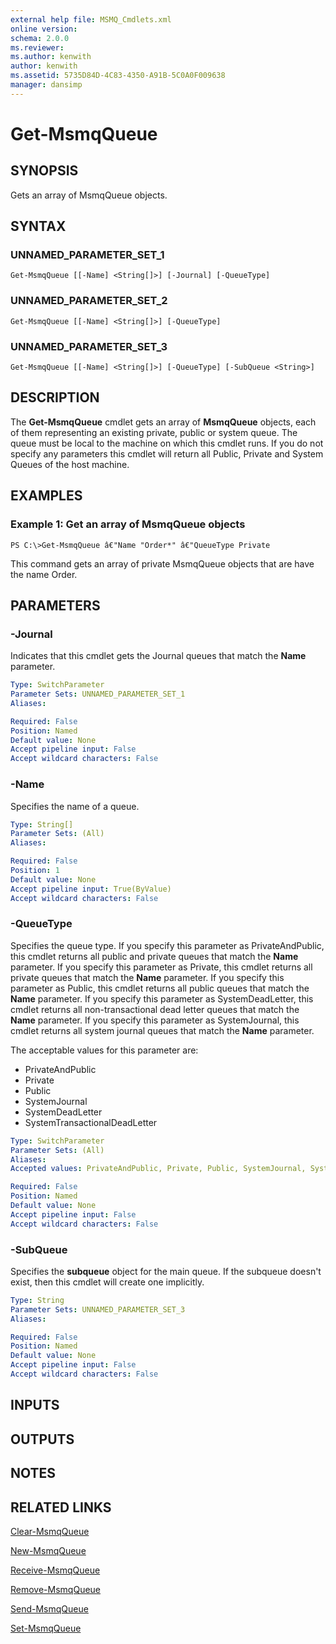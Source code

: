 ```yaml
---
external help file: MSMQ_Cmdlets.xml
online version: 
schema: 2.0.0
ms.reviewer:
ms.author: kenwith
author: kenwith
ms.assetid: 5735D84D-4C83-4350-A91B-5C0A0F009638
manager: dansimp
---
```


# Get-MsmqQueue

## SYNOPSIS
Gets an array of MsmqQueue objects.

## SYNTAX

### UNNAMED_PARAMETER_SET_1
```
Get-MsmqQueue [[-Name] <String[]>] [-Journal] [-QueueType]
```

### UNNAMED_PARAMETER_SET_2
```
Get-MsmqQueue [[-Name] <String[]>] [-QueueType]
```

### UNNAMED_PARAMETER_SET_3
```
Get-MsmqQueue [[-Name] <String[]>] [-QueueType] [-SubQueue <String>]
```

## DESCRIPTION
The **Get-MsmqQueue** cmdlet gets an array of **MsmqQueue** objects, each of them representing an existing private, public or system queue.
The queue must be local to the machine on which this cmdlet runs.
If you do not specify any parameters this cmdlet will return all Public, Private and System Queues of the host machine.

## EXAMPLES

### Example 1: Get an array of MsmqQueue objects
```
PS C:\>Get-MsmqQueue â€"Name "Order*" â€"QueueType Private
```

This command gets an array of private MsmqQueue objects that are have the name Order.

## PARAMETERS

### -Journal
Indicates that this cmdlet gets the Journal queues that match the **Name** parameter.

```yaml
Type: SwitchParameter
Parameter Sets: UNNAMED_PARAMETER_SET_1
Aliases: 

Required: False
Position: Named
Default value: None
Accept pipeline input: False
Accept wildcard characters: False
```

### -Name
Specifies the name of a queue.

```yaml
Type: String[]
Parameter Sets: (All)
Aliases: 

Required: False
Position: 1
Default value: None
Accept pipeline input: True(ByValue)
Accept wildcard characters: False
```

### -QueueType
Specifies the queue type.
If you specify this parameter as PrivateAndPublic, this cmdlet returns all public and private queues that match the **Name** parameter.
If you specify this parameter as Private, this cmdlet returns all private queues that match the **Name** parameter.
If you specify this parameter as Public, this cmdlet returns all public queues that match the **Name** parameter.
If you specify this parameter as SystemDeadLetter, this cmdlet returns all non-transactional dead letter queues that match the **Name** parameter.
If you specify this parameter as SystemJournal, this cmdlet returns all system journal queues that match the **Name** parameter. 

The acceptable values for this parameter are:
- PrivateAndPublic
- Private
- Public
- SystemJournal
- SystemDeadLetter
- SystemTransactionalDeadLetter

```yaml
Type: SwitchParameter
Parameter Sets: (All)
Aliases: 
Accepted values: PrivateAndPublic, Private, Public, SystemJournal, SystemDeadLetter, SystemTransactionalDeadLetter

Required: False
Position: Named
Default value: None
Accept pipeline input: False
Accept wildcard characters: False
```

### -SubQueue
Specifies the **subqueue** object for the main queue.
If the subqueue doesn't exist, then this cmdlet will create one implicitly.

```yaml
Type: String
Parameter Sets: UNNAMED_PARAMETER_SET_3
Aliases: 

Required: False
Position: Named
Default value: None
Accept pipeline input: False
Accept wildcard characters: False
```

## INPUTS

## OUTPUTS

## NOTES

## RELATED LINKS

[Clear-MsmqQueue](./Clear-MsmqQueue.md)

[New-MsmqQueue](./New-MsmqQueue.md)

[Receive-MsmqQueue](./Receive-MsmqQueue.md)

[Remove-MsmqQueue](./Remove-MsmqQueue.md)

[Send-MsmqQueue](./Send-MsmqQueue.md)

[Set-MsmqQueue](./Set-MsmqQueue.md)

